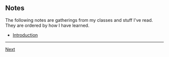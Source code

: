 ## Notes

The following notes are gatherings from my classes and stuff I've read. They are ordered by how I have learned.

* [Introduction](introduction.md)



****
[Next](introduction.md)


